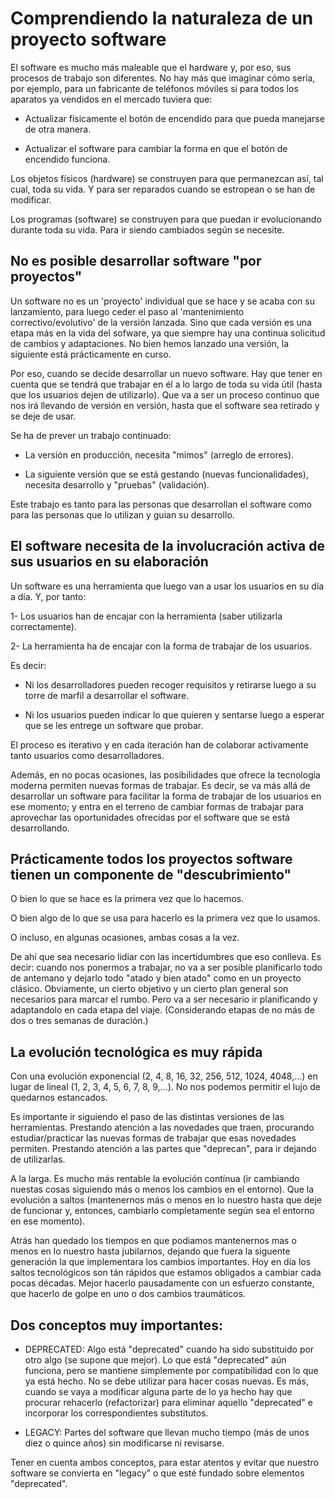 # Comprendiendo la naturaleza de un proyecto software

El software es mucho más maleable que el hardware y, por eso, sus procesos de trabajo son diferentes. No hay más que imaginar cómo sería, por ejemplo, para un fabricante de teléfonos móviles si para todos los aparatos ya vendidos en el mercado tuviera que:

- Actualizar físicamente el botón de encendido para que pueda manejarse de otra manera.

- Actualizar el software para cambiar la forma en que el botón de encendido funciona.

Los objetos físicos (hardware) se construyen para que permanezcan así, tal cual, toda su vida. Y para ser reparados cuando se estropean o se han de modificar.

Los programas (software) se construyen para que puedan ir evolucionando durante toda su vida. Para ir siendo cambiados según se necesite.

## No es posible desarrollar software "por proyectos"

Un software no es un 'proyecto' individual que se hace y se acaba con su lanzamiento, para luego ceder el paso al 'mantenimiento correctivo/evolutivo' de la versión lanzada. Sino que cada versión es una etapa más en la vida del sofware, ya que siempre hay una continua solicitud de cambios y adaptaciones. No bien hemos lanzado una versión, la siguiente está prácticamente en curso.

Por eso, cuando se decide desarrollar un nuevo software. Hay que tener en cuenta que se tendrá que trabajar en él a lo largo de toda su vida útil (hasta que los usuarios dejen de utilizarlo). Que va a ser un proceso continuo que nos irá llevando de versión en versión, hasta que el software sea retirado y se deje de usar.  

Se ha de prever un trabajo continuado:  

- La versión en producción, necesita "mimos" (arreglo de errores).

- La siguiente versión que se está gestando (nuevas funcionalidades), necesita desarrollo y "pruebas" (validación).

Este trabajo es tanto para las personas que desarrollan el software como para las personas que lo utilizan y guian su desarrollo.

## El software necesita de la involucración activa de sus usuarios en su elaboración

Un software es una herramienta que luego van a usar los usuarios en su día a día.  Y, por tanto:  

  1- Los usuarios han de encajar con la herramienta (saber utilizarla correctamente).

  2- La herramienta ha de encajar con la forma de trabajar de los usuarios.

Es decir:

- Ni los desarrolladores pueden recoger requisitos y retirarse luego a su torre de marfil a desarrollar el software.

- Ni los usuarios pueden indicar lo que quieren y sentarse luego a esperar que se les entrege un software que probar.  

El proceso es iterativo y en cada iteración han de colaborar activamente tanto usuarios como desarrolladores.

Además, en no pocas ocasiones, las posibilidades que ofrece la tecnologia moderna permiten nuevas formas de trabajar. Es decir, se va más allá de desarrollar un software para facilitar la forma de trabajar de los usuarios en ese momento; y entra en el terreno de cambiar formas de trabajar para aprovechar las oportunidades ofrecidas por el software que se está desarrollando.
  
## Prácticamente todos los proyectos software tienen un componente de "descubrimiento"

O bien lo que se hace es la primera vez que lo hacemos.

O bien algo de lo que se usa para hacerlo es la primera vez que lo usamos.

O incluso, en algunas ocasiones, ambas cosas a la vez.

De ahí que sea necesario lidiar con las incertidumbres que eso conlleva. Es decir: cuando nos ponermos a trabajar, no va a ser posible planificarlo todo de antemano y dejarlo todo "atado y bien atado" como en un proyecto clásico. Obviamente, un cierto objetivo y un cierto plan general son necesarios para marcar el rumbo. Pero va a ser necesario ir planificando y adaptandolo en cada etapa del viaje. (Considerando etapas de no más de dos o tres semanas de duración.)

## La evolución tecnológica es muy rápida

Con una evolución exponencial (2, 4, 8, 16, 32, 256, 512, 1024, 4048,...) en lugar de lineal (1, 2, 3, 4, 5, 6, 7, 8, 9,...). No nos podemos permitir el lujo de quedarnos estancados.

Es importante ir siguiendo el paso de las distintas versiones de las herramientas. Prestando atención a las novedades que traen, procurando estudiar/practicar las nuevas formas de trabajar que esas novedades permiten. Prestando atención a las partes que "deprecan", para ir dejando de utilizarlas.

A la larga. Es mucho más rentable la evolución contínua (ir cambiando nuestas cosas siguiendo más o menos los cambios en el entorno). Que la evolución a saltos (mantenernos más o menos en lo nuestro hasta que deje de funcionar y, entonces, cambiarlo completamente según sea el entorno en ese momento).

Atrás han quedado los tiempos en que podiamos mantenernos mas o menos en lo nuestro hasta jubilarnos, dejando que fuera la siguente generación la que implementara los cambios importantes. Hoy en día los saltos tecnológicos son tán rápidos que estamos obligados a cambiar cada pocas décadas. Mejor hacerlo pausadamente con un esfuerzo constante, que hacerlo de golpe en uno o dos cambios traumáticos.

## Dos conceptos muy importantes:

- DEPRECATED: Algo está "deprecated" cuando ha sido substituido por otro algo (se supone que mejor). Lo que está "deprecated" aún funciona, pero se mantiene simplemente por compatibilidad con lo que ya está hecho. No se debe utilizar para hacer cosas nuevas. Es más, cuando se vaya a modificar alguna parte de lo ya hecho hay que procurar rehacerlo (refactorizar) para eliminar aquello "deprecated" e incorporar los correspondientes substitutos.

- LEGACY: Partes del software que llevan mucho tiempo (más de unos diez o quince años) sin modificarse ni revisarse.

Tener en cuenta ambos conceptos, para estar atentos y evitar que nuestro software se convierta en "legacy" o que esté fundado sobre elementos "deprecated".

